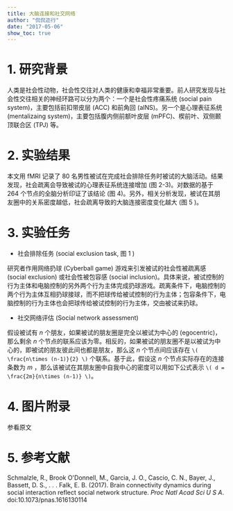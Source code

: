 ```yaml
---
title: 大脑连接和社交网络
author: "侃侃迩行"
date: "2017-05-06"
show_toc: true
---
```


# 1. 研究背景

人类是社会性动物，社会性交往对人类的健康和幸福非常重要。前人研究发现与社会性交往相关的神经环路可以分为两个：一个是社会性疼痛系统 (social pain system)，主要包括前扣带皮层 (ACC) 和前角回 (aINS)。另一个是心理表征系统 (mentalizaing system)，主要包括腹内侧前额叶皮层 (mPFC)、楔前叶、双侧颞顶联合区 (TPJ) 等。

# 2. 实验结果

本文用 fMRI 记录了 80 名男性被试在完成社会排除任务时被试的大脑活动。结果发现，社会疏离会导致被试的心理表征系统连接增加 (图 2-3)。对数据的基于 264 个节点的全脑分析印证了该结论 (图 4)。另外，相关分析发现，被试在其朋友圈中的关系密度越低，社会疏离导致的大脑连接密度变化越大 (图 5 )。

# 3. 实验任务

- 社会排除任务 (social exclusion task, 图 1 )

研究者作用网络扔球 (Cyberball game) 游戏来引发被试的社会性被疏离感 (social exclusion) 或社会性被包容感 (social inclusion)。具体来说，被试控制的行为主体和电脑控制的另外两个行为主体完成扔球游戏。疏离条件下，电脑控制的两个行为主体互相扔球接球，而不把球传给被试控制的行为主体；包容条件下，电脑控制的行为主体也会把球传给被试控制的行为主体，交由被试来扔球。

- 社交网络评估 (Social network assessment)

假设被试有 *n* 个朋友，如果被试的朋友圈是完全以被试为中心的 (egocentric)，那么剩余 *n* 个节点的联系应该为零。相反的，如果被试的朋友圈不是以被试为中心的，即被试的朋友彼此间也都是朋友，那么这 *n* 个节点间应该存在 `\( \frac{n\times (n-1)}{2} \)` 个联系。基于此，假设这 *n* 个节点实际存在的连接条数为 *m* ，那么该被试在其朋友圈中自我中心的密度可以用如下公式表示 `\( d = \frac{2m}{n\times (n-1)} \)`。

# 4. 图片附录

参看原文

# 5. 参考文献

Schmalzle, R., Brook O'Donnell, M., Garcia, J. O., Cascio, C. N., Bayer, J., Bassett, D. S., . . . Falk, E. B. (2017). Brain connectivity dynamics during social interaction reflect social network structure. *Proc Natl Acad Sci U S A*. doi:10.1073/pnas.1616130114
